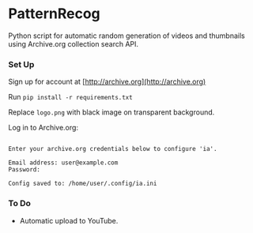 # PatternRecog

Python script for automatic random generation of videos and thumbnails using Archive.org collection search API.

### Set Up

Sign up for account at [http://archive.org](http://archive.org)

Run ```pip install -r requirements.txt```

Replace ```logo.png``` with black image on transparent background.

Log in to Archive.org:

```$ ia configure

Enter your archive.org credentials below to configure 'ia'.

Email address: user@example.com
Password:

Config saved to: /home/user/.config/ia.ini
```

### To Do

* Automatic upload to YouTube.
